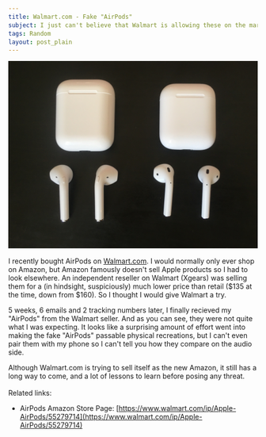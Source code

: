 ```yaml
---
title: Walmart.com - Fake "AirPods"
subject: I just can't believe that Walmart is allowing these on the marketplace 
tags: Random
layout: post_plain
---
```


![AirPods Side by Side Comparison](/images/airpods/side_by_side.jpg)

I recently bought AirPods on [Walmart.com](Walmart.com). I would normally only ever
shop on Amazon, but Amazon famously doesn't sell Apple products so I had to look elsewhere.
An independent reseller on Walmart (Xgears) was selling them for a (in hindsight, suspiciously)
much lower price than retail ($135 at the time, down from $160). So I thought I would give
Walmart a try.

5 weeks, 6 emails and 2 tracking numbers later, I finally recieved my "AirPods" from the Walmart seller.
And as you can see, they were not quite what I was expecting. It looks like a surprising amount
of effort went into making the fake "AirPods" passable physical recreations, but I can't even pair
them with my phone so I can't tell you how they compare on the audio side.

Although Walmart.com is trying to sell itself as the new Amazon, it still has a long
way to come, and a lot of lessons to learn before posing any threat.
<br/>
<br/>
Related links:

 - AirPods Amazon Store Page: [https://www.walmart.com/ip/Apple-AirPods/55279714](https://www.walmart.com/ip/Apple-AirPods/55279714)

<br/><br/><br/><br/><br/><br/><br/><br/><br/>